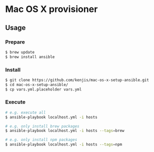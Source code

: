 # Mac OS X provisioner

## Usage

### Prepare

```bash
$ brew update
$ brew install ansible
```

### Install

```bash
$ git clone https://github.com/kenjis/mac-os-x-setup-ansible.git
$ cd mac-os-x-setup-ansible/
$ cp vars.yml.placeholder vars.yml
```

### Execute

```bash
# e.g. execute all
$ ansible-playbook localhost.yml -i hosts

# e.g. only install brew packages
$ ansible-playbook localhost.yml -i hosts --tags=brew

# e.g. only install npm packages
$ ansible-playbook localhost.yml -i hosts --tags=npm
```
